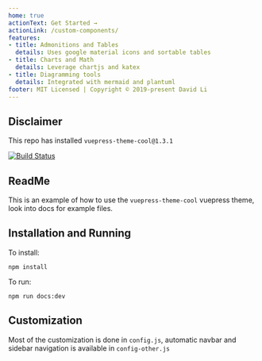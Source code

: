 ```yaml
---
home: true
actionText: Get Started →
actionLink: /custom-components/
features:
- title: Admonitions and Tables
  details: Uses google material icons and sortable tables
- title: Charts and Math
  details: Leverage chartjs and katex 
- title: Diagramming tools
  details: Integrated with mermaid and plantuml
footer: MIT Licensed | Copyright © 2019-present David Li
---
```



## Disclaimer

This repo has installed `vuepress-theme-cool@1.3.1`

[![Build Status](https://travis-ci.org/FriendlyUser/vuepress-theme-cool-starter.svg?branch=master)](https://travis-ci.org/FriendlyUser/vuepress-theme-cool-starter)
## ReadMe 

This is an example of how to use the `vuepress-theme-cool` vuepress theme, look into docs for example files.

## Installation and Running

To install:

`npm install`

To run:

`npm run docs:dev`


## Customization

Most of the customization is done in `config.js`, automatic navbar and sidebar navigation is available in `config-other.js`
